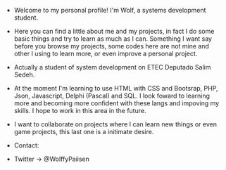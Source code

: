 - Welcome to my personal profile! I'm Wolf, a systems development student.
- Here you can find a little about me and my projects, in fact I do some basic things and try to learn as much as I can.
Something I want say before you browse my projects, some codes here are not mine and other I using to learn more, or even improve a personal project.

- Actually a student of system development on ETEC Deputado Salim Sedeh.

- At the moment I'm learning to use HTML with CSS and Bootsrap, PHP, Json, Javascript, Delphi (Pascal) and SQL.
I look foward to learning more and becoming more confident with these langs and impoving my skills. I hope to work in this area in the future.

- I want to collaborate on projects where I can learn new things or even game projects, this last one is a initimate desire.
- Contact:
- Twitter -> @WolffyPaiisen

<!---
CrismonWolf/CrismonWolf is a ✨ special ✨ repository because its `README.md` (this file) appears on your GitHub profile.
You can click the Preview link to take a look at your changes.
--->
